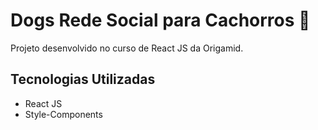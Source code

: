# Dogs Rede Social para Cachorros 🐶

Projeto desenvolvido no curso de React JS da Origamid.

## Tecnologias Utilizadas

  * React JS
  * Style-Components

